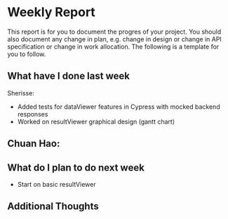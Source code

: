 # Weekly Report

This report is for you to document the progres of your project. You should also document any change in plan, e.g. change in design or change in API specification or change in work allocation. The following is a template for you to follow.

## What have I done last week

Sherisse:
- Added tests for dataViewer features in Cypress with mocked backend responses
- Worked on resultViewer graphical design (gantt chart)

Chuan Hao:  
- 

## What do I plan to do next week

- Start on basic resultViewer

## Additional Thoughts
